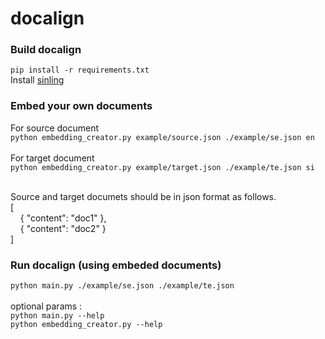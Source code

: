 # docalign

### Build docalign
```pip install -r requirements.txt```<br>
Install <a href="https://github.com/ysenarath/sinling">sinling</a><br>

### Embed your own documents
For source document<br>
```python embedding_creator.py example/source.json ./example/se.json en```<br><br>
For target document<br>
```python embedding_creator.py example/target.json ./example/te.json si```<br><br>

Source and target documets should be in json format as follows. <br>
[<br>
&nbsp;&nbsp;&nbsp;&nbsp;{
        "content": "doc1"
    },<br>
&nbsp;&nbsp;&nbsp;&nbsp;{
        "content": "doc2"
    }<br>
]

### Run docalign (using embeded documents)
```python main.py ./example/se.json ./example/te.json``` <br><br>
optional params :<br>
```python main.py --help```<br>
```python embedding_creator.py --help```